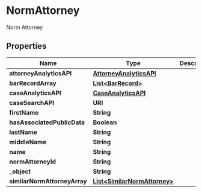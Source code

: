 

# NormAttorney

Norm Attorney

## Properties

| Name | Type | Description | Notes |
|------------ | ------------- | ------------- | -------------|
|**attorneyAnalyticsAPI** | [**AttorneyAnalyticsAPI**](AttorneyAnalyticsAPI.md) |  |  |
|**barRecordArray** | [**List&lt;BarRecord&gt;**](BarRecord.md) |  |  |
|**caseAnalyticsAPI** | [**CaseAnalyticsAPI**](CaseAnalyticsAPI.md) |  |  |
|**caseSearchAPI** | **URI** |  |  |
|**firstName** | **String** |  |  |
|**hasAssociatedPublicData** | **Boolean** |  |  |
|**lastName** | **String** |  |  |
|**middleName** | **String** |  |  |
|**name** | **String** |  |  |
|**normAttorneyId** | **String** |  |  |
|**_object** | **String** |  |  |
|**similarNormAttorneyArray** | [**List&lt;SimilarNormAttorney&gt;**](SimilarNormAttorney.md) |  |  |



